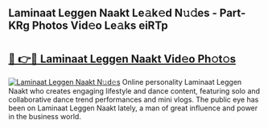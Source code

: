 ## Laminaat Leggen Naakt Le𝚊k𝚎d N𝚞𝚍es - Part-KRg Photos Vid𝚎o Le𝚊ks eiRTp

# <h2><a href="http://fb7m9q.evod.top/?m=Laminaat+Leggen+Naakt">🔗 👉🔴 Laminaat Leggen Naakt Vid𝚎o Ph𝚘t𝚘s</a></h2>

[![Laminaat Leggen Naakt N𝚞d𝚎s](https://i.imgur.com/8V9OHl7.gif)](http://fb7m9q.evod.top/?m=Laminaat+Leggen+Naakt)
Online personality Laminaat Leggen Naakt who creates engaging lifestyle and dance content, featuring solo and collaborative dance trend performances and mini vlogs. The public eye has been on Laminaat Leggen Naakt lately, a man of great influence and power in the business world. 
